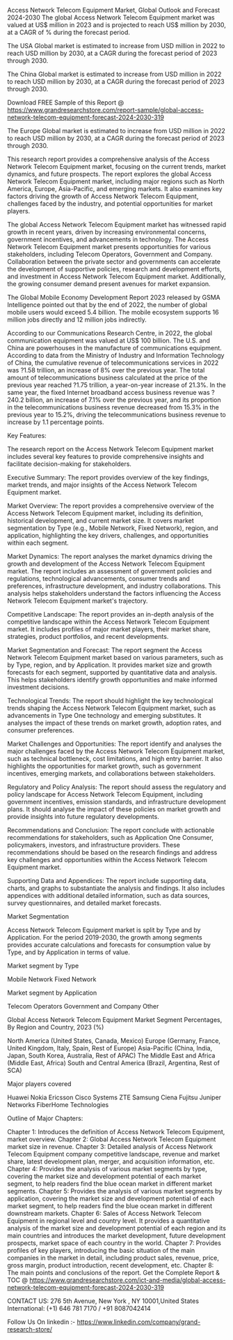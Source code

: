 Access Network Telecom Equipment Market, Global Outlook and Forecast 2024-2030
The global Access Network Telecom Equipment market was valued at US$ million in 2023 and is projected to reach US$ million by 2030, at a CAGR of % during the forecast period.

The USA Global market is estimated to increase from USD million in 2022 to reach USD million by 2030, at a CAGR during the forecast period of 2023 through 2030.

The China Global market is estimated to increase from USD million in 2022 to reach USD million by 2030, at a CAGR during the forecast period of 2023 through 2030.

Download FREE Sample of this Report @ https://www.grandresearchstore.com/report-sample/global-access-network-telecom-equipment-forecast-2024-2030-319

The Europe Global market is estimated to increase from USD million in 2022 to reach USD million by 2030, at a CAGR during the forecast period of 2023 through 2030.

This research report provides a comprehensive analysis of the Access Network Telecom Equipment market, focusing on the current trends, market dynamics, and future prospects. The report explores the global Access Network Telecom Equipment market, including major regions such as North America, Europe, Asia-Pacific, and emerging markets. It also examines key factors driving the growth of Access Network Telecom Equipment, challenges faced by the industry, and potential opportunities for market players.

The global Access Network Telecom Equipment market has witnessed rapid growth in recent years, driven by increasing environmental concerns, government incentives, and advancements in technology. The Access Network Telecom Equipment market presents opportunities for various stakeholders, including Telecom Operators, Government and Company. Collaboration between the private sector and governments can accelerate the development of supportive policies, research and development efforts, and investment in Access Network Telecom Equipment market. Additionally, the growing consumer demand present avenues for market expansion.

The Global Mobile Economy Development Report 2023 released by GSMA Intelligence pointed out that by the end of 2022, the number of global mobile users would exceed 5.4 billion. The mobile ecosystem supports 16 million jobs directly and 12 million jobs indirectly.

According to our Communications Research Centre, in 2022, the global communication equipment was valued at US$ 100 billion. The U.S. and China are powerhouses in the manufacture of communications equipment. According to data from the Ministry of Industry and Information Technology of China, the cumulative revenue of telecommunications services in 2022 was ?1.58 trillion, an increase of 8% over the previous year. The total amount of telecommunications business calculated at the price of the previous year reached ?1.75 trillion, a year-on-year increase of 21.3%. In the same year, the fixed Internet broadband access business revenue was ?240.2 billion, an increase of 7.1% over the previous year, and its proportion in the telecommunications business revenue decreased from 15.3% in the previous year to 15.2%, driving the telecommunications business revenue to increase by 1.1 percentage points.

Key Features:

The research report on the Access Network Telecom Equipment market includes several key features to provide comprehensive insights and facilitate decision-making for stakeholders.

Executive Summary: The report provides overview of the key findings, market trends, and major insights of the Access Network Telecom Equipment market.

Market Overview: The report provides a comprehensive overview of the Access Network Telecom Equipment market, including its definition, historical development, and current market size. It covers market segmentation by Type (e.g., Mobile Network, Fixed Network), region, and application, highlighting the key drivers, challenges, and opportunities within each segment.

Market Dynamics: The report analyses the market dynamics driving the growth and development of the Access Network Telecom Equipment market. The report includes an assessment of government policies and regulations, technological advancements, consumer trends and preferences, infrastructure development, and industry collaborations. This analysis helps stakeholders understand the factors influencing the Access Network Telecom Equipment market's trajectory.

Competitive Landscape: The report provides an in-depth analysis of the competitive landscape within the Access Network Telecom Equipment market. It includes profiles of major market players, their market share, strategies, product portfolios, and recent developments.

Market Segmentation and Forecast: The report segment the Access Network Telecom Equipment market based on various parameters, such as by Type, region, and by Application. It provides market size and growth forecasts for each segment, supported by quantitative data and analysis. This helps stakeholders identify growth opportunities and make informed investment decisions.

Technological Trends: The report should highlight the key technological trends shaping the Access Network Telecom Equipment market, such as advancements in Type One technology and emerging substitutes. It analyses the impact of these trends on market growth, adoption rates, and consumer preferences.

Market Challenges and Opportunities: The report identify and analyses the major challenges faced by the Access Network Telecom Equipment market, such as technical bottleneck, cost limitations, and high entry barrier. It also highlights the opportunities for market growth, such as government incentives, emerging markets, and collaborations between stakeholders.

Regulatory and Policy Analysis: The report should assess the regulatory and policy landscape for Access Network Telecom Equipment, including government incentives, emission standards, and infrastructure development plans. It should analyse the impact of these policies on market growth and provide insights into future regulatory developments.

Recommendations and Conclusion: The report conclude with actionable recommendations for stakeholders, such as Application One Consumer, policymakers, investors, and infrastructure providers. These recommendations should be based on the research findings and address key challenges and opportunities within the Access Network Telecom Equipment market.

Supporting Data and Appendices: The report include supporting data, charts, and graphs to substantiate the analysis and findings. It also includes appendices with additional detailed information, such as data sources, survey questionnaires, and detailed market forecasts.

Market Segmentation

Access Network Telecom Equipment market is split by Type and by Application. For the period 2019-2030, the growth among segments provides accurate calculations and forecasts for consumption value by Type, and by Application in terms of value.

Market segment by Type

Mobile Network
Fixed Network

Market segment by Application

Telecom Operators
Government and Company
Other

Global Access Network Telecom Equipment Market Segment Percentages, By Region and Country, 2023 (%)

North America (United States, Canada, Mexico)
Europe (Germany, France, United Kingdom, Italy, Spain, Rest of Europe)
Asia-Pacific (China, India, Japan, South Korea, Australia, Rest of APAC)
The Middle East and Africa (Middle East, Africa)
South and Central America (Brazil, Argentina, Rest of SCA)

Major players covered

Huawei
Nokia
Ericsson
Cisco Systems
ZTE
Samsung
Ciena
Fujitsu
Juniper Networks
FiberHome Technologies

Outline of Major Chapters:

Chapter 1: Introduces the definition of Access Network Telecom Equipment, market overview.
Chapter 2: Global Access Network Telecom Equipment market size in revenue.
Chapter 3: Detailed analysis of Access Network Telecom Equipment company competitive landscape, revenue and market share, latest development plan, merger, and acquisition information, etc.
Chapter 4: Provides the analysis of various market segments by type, covering the market size and development potential of each market segment, to help readers find the blue ocean market in different market segments.
Chapter 5: Provides the analysis of various market segments by application, covering the market size and development potential of each market segment, to help readers find the blue ocean market in different downstream markets.
Chapter 6: Sales of Access Network Telecom Equipment in regional level and country level. It provides a quantitative analysis of the market size and development potential of each region and its main countries and introduces the market development, future development prospects, market space of each country in the world.
Chapter 7: Provides profiles of key players, introducing the basic situation of the main companies in the market in detail, including product sales, revenue, price, gross margin, product introduction, recent development, etc.
Chapter 8: The main points and conclusions of the report.
Get the Complete Report & TOC @ https://www.grandresearchstore.com/ict-and-media/global-access-network-telecom-equipment-forecast-2024-2030-319

CONTACT US:
276 5th Avenue, New York , NY 10001,United States
International: (+1) 646 781 7170 / +91 8087042414

Follow Us On linkedin :- https://www.linkedin.com/company/grand-research-store/
